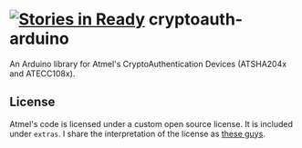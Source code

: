 [![Stories in Ready](https://badge.waffle.io/cryptotronix/cryptoauth-arduino.png?label=ready&title=Ready)](https://waffle.io/cryptotronix/cryptoauth-arduino)
cryptoauth-arduino
==================

An Arduino library for Atmel's CryptoAuthentication Devices (ATSHA204x
and ATECC108x).

License
---

Atmel's code is licensed under a custom open source license. It is
included under `extras`. I share the interpretation of the license as
[these guys](https://github.com/Pinoccio/library-atmel-lwm/blob/master/README.md).

